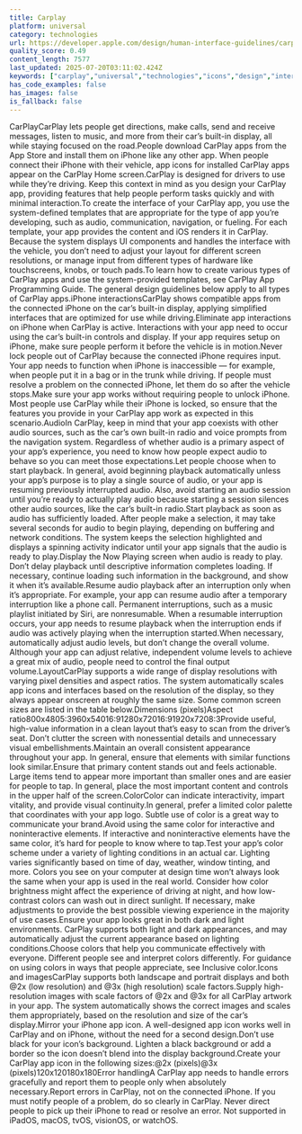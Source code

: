 ```yaml
---
title: Carplay
platform: universal
category: technologies
url: https://developer.apple.com/design/human-interface-guidelines/carplay
quality_score: 0.49
content_length: 7577
last_updated: 2025-07-20T03:11:02.424Z
keywords: ["carplay","universal","technologies","icons","design","interface","system","navigation","layout","input","controls","motion","selection","visual","color","images"]
has_code_examples: false
has_images: false
is_fallback: false
---
```


CarPlayCarPlay lets people get directions, make calls, send and receive messages, listen to music, and more from their car’s built-in display, all while staying focused on the road.People download CarPlay apps from the App Store and install them on iPhone like any other app. When people connect their iPhone with their vehicle, app icons for installed CarPlay apps appear on the CarPlay Home screen.CarPlay is designed for drivers to use while they’re driving. Keep this context in mind as you design your CarPlay app, providing features that help people perform tasks quickly and with minimal interaction.To create the interface of your CarPlay app, you use the system-defined templates that are appropriate for the type of app you’re developing, such as audio, communication, navigation, or fueling. For each template, your app provides the content and iOS renders it in CarPlay. Because the system displays UI components and handles the interface with the vehicle, you don’t need to adjust your layout for different screen resolutions, or manage input from different types of hardware like touchscreens, knobs, or touch pads.To learn how to create various types of CarPlay apps and use the system-provided templates, see CarPlay App Programming Guide. The general design guidelines below apply to all types of CarPlay apps.iPhone interactionsCarPlay shows compatible apps from the connected iPhone on the car’s built-in display, applying simplified interfaces that are optimized for use while driving.Eliminate app interactions on iPhone when CarPlay is active. Interactions with your app need to occur using the car’s built-in controls and display. If your app requires setup on iPhone, make sure people perform it before the vehicle is in motion.Never lock people out of CarPlay because the connected iPhone requires input. Your app needs to function when iPhone is inaccessible — for example, when people put it in a bag or in the trunk while driving. If people must resolve a problem on the connected iPhone, let them do so after the vehicle stops.Make sure your app works without requiring people to unlock iPhone. Most people use CarPlay while their iPhone is locked, so ensure that the features you provide in your CarPlay app work as expected in this scenario.AudioIn CarPlay, keep in mind that your app coexists with other audio sources, such as the car’s own built-in radio and voice prompts from the navigation system. Regardless of whether audio is a primary aspect of your app’s experience, you need to know how people expect audio to behave so you can meet those expectations.Let people choose when to start playback. In general, avoid beginning playback automatically unless your app’s purpose is to play a single source of audio, or your app is resuming previously interrupted audio. Also, avoid starting an audio session until you’re ready to actually play audio because starting a session silences other audio sources, like the car’s built-in radio.Start playback as soon as audio has sufficiently loaded. After people make a selection, it may take several seconds for audio to begin playing, depending on buffering and network conditions. The system keeps the selection highlighted and displays a spinning activity indicator until your app signals that the audio is ready to play.Display the Now Playing screen when audio is ready to play. Don’t delay playback until descriptive information completes loading. If necessary, continue loading such information in the background, and show it when it’s available.Resume audio playback after an interruption only when it’s appropriate. For example, your app can resume audio after a temporary interruption like a phone call. Permanent interruptions, such as a music playlist initiated by Siri, are nonresumable. When a resumable interruption occurs, your app needs to resume playback when the interruption ends if audio was actively playing when the interruption started.When necessary, automatically adjust audio levels, but don’t change the overall volume. Although your app can adjust relative, independent volume levels to achieve a great mix of audio, people need to control the final output volume.LayoutCarPlay supports a wide range of display resolutions with varying pixel densities and aspect ratios. The system automatically scales app icons and interfaces based on the resolution of the display, so they always appear onscreen at roughly the same size. Some common screen sizes are listed in the table below.Dimensions (pixels)Aspect ratio800x4805:3960x54016:91280x72016:91920x7208:3Provide useful, high-value information in a clean layout that’s easy to scan from the driver’s seat. Don’t clutter the screen with nonessential details and unnecessary visual embellishments.Maintain an overall consistent appearance throughout your app. In general, ensure that elements with similar functions look similar.Ensure that primary content stands out and feels actionable. Large items tend to appear more important than smaller ones and are easier for people to tap. In general, place the most important content and controls in the upper half of the screen.ColorColor can indicate interactivity, impart vitality, and provide visual continuity.In general, prefer a limited color palette that coordinates with your app logo. Subtle use of color is a great way to communicate your brand.Avoid using the same color for interactive and noninteractive elements. If interactive and noninteractive elements have the same color, it’s hard for people to know where to tap.Test your app’s color scheme under a variety of lighting conditions in an actual car. Lighting varies significantly based on time of day, weather, window tinting, and more. Colors you see on your computer at design time won’t always look the same when your app is used in the real world. Consider how color brightness might affect the experience of driving at night, and how low-contrast colors can wash out in direct sunlight. If necessary, make adjustments to provide the best possible viewing experience in the majority of use cases.Ensure your app looks great in both dark and light environments. CarPlay supports both light and dark appearances, and may automatically adjust the current appearance based on lighting conditions.Choose colors that help you communicate effectively with everyone. Different people see and interpret colors differently. For guidance on using colors in ways that people appreciate, see Inclusive color.Icons and imagesCarPlay supports both landscape and portrait displays and both @2x (low resolution) and @3x (high resolution) scale factors.Supply high-resolution images with scale factors of @2x and @3x for all CarPlay artwork in your app. The system automatically shows the correct images and scales them appropriately, based on the resolution and size of the car’s display.Mirror your iPhone app icon. A well-designed app icon works well in CarPlay and on iPhone, without the need for a second design.Don’t use black for your icon’s background. Lighten a black background or add a border so the icon doesn’t blend into the display background.Create your CarPlay app icon in the following sizes:@2x (pixels)@3x (pixels)120x120180x180Error handlingA CarPlay app needs to handle errors gracefully and report them to people only when absolutely necessary.Report errors in CarPlay, not on the connected iPhone. If you must notify people of a problem, do so clearly in CarPlay. Never direct people to pick up their iPhone to read or resolve an error. Not supported in iPadOS, macOS, tvOS, visionOS, or watchOS.